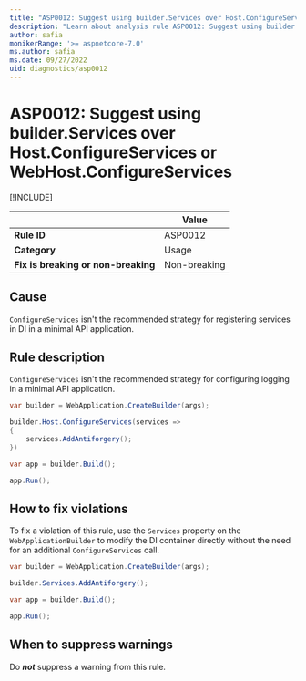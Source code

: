 ```yaml
---
title: "ASP0012: Suggest using builder.Services over Host.ConfigureServices or WebHost.ConfigureServices"
description: "Learn about analysis rule ASP0012: Suggest using builder.Services over Host.ConfigureServices or WebHost.ConfigureServices"
author: safia
monikerRange: '>= aspnetcore-7.0'
ms.author: safia
ms.date: 09/27/2022
uid: diagnostics/asp0012
---
```

# ASP0012: Suggest using builder.Services over Host.ConfigureServices or WebHost.ConfigureServices

[!INCLUDE[](~/includes/not-latest-version.md)]

| | Value |
|-|-|
| **Rule ID** |ASP0012|
| **Category** |Usage|
| **Fix is breaking or non-breaking** |Non-breaking|

## Cause

`ConfigureServices` isn't the recommended strategy for registering services in DI in a minimal API application.

## Rule description

`ConfigureServices` isn't the recommended strategy for configuring logging in a minimal API application.

```csharp
var builder = WebApplication.CreateBuilder(args);

builder.Host.ConfigureServices(services =>
{
    services.AddAntiforgery();
})

var app = builder.Build();

app.Run();
```

## How to fix violations

To fix a violation of this rule, use the `Services` property on the `WebApplicationBuilder` to modify the DI container directly without the need for an additional `ConfigureServices` call.

```csharp
var builder = WebApplication.CreateBuilder(args);

builder.Services.AddAntiforgery();

var app = builder.Build();

app.Run();
```

## When to suppress warnings

Do ***not*** suppress a warning from this rule.
